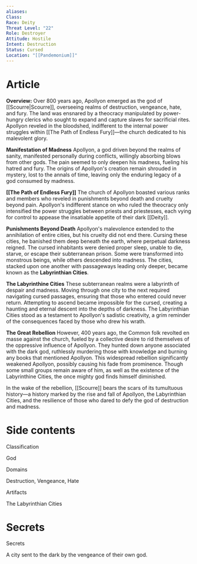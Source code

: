 ```yaml
---
aliases: 
Class: 
Race: Deity
Threat Level: "22"
Role: Destroyer
Attitude: Hostile
Intent: Destruction
Status: Cursed
Location: "[[Pandemonium]]"
---
```


# Article
**Overview:** Over 800 years ago, Apollyon emerged as the god of [[Scourre|Scourre]], overseeing realms of destruction, vengeance, hate, and fury. The land was ensnared by a theocracy manipulated by power-hungry clerics who sought to expand and capture slaves for sacrificial rites. Apollyon reveled in the bloodshed, indifferent to the internal power struggles within [[The Path of Endless Fury]]—the church dedicated to his malevolent glory.  

**Manifestation of Madness** Apollyon, a god driven beyond the realms of sanity, manifested personally during conflicts, willingly absorbing blows from other gods. The pain seemed to only deepen his madness, fueling his hatred and fury. The origins of Apollyon's creation remain shrouded in mystery, lost to the annals of time, leaving only the enduring legacy of a god consumed by madness.  

**[[The Path of Endless Fury]]** The church of Apollyon boasted various ranks and members who reveled in punishments beyond death and cruelty beyond pain. Apollyon's indifferent stance on who ruled the theocracy only intensified the power struggles between priests and priestesses, each vying for control to appease the insatiable appetite of their dark [[Deity]].  

**Punishments Beyond Death** Apollyon's malevolence extended to the annihilation of entire cities, but his cruelty did not end there. Cursing these cities, he banished them deep beneath the earth, where perpetual darkness reigned. The cursed inhabitants were denied proper sleep, unable to die, starve, or escape their subterranean prison. Some were transformed into monstrous beings, while others descended into madness. The cities, stacked upon one another with passageways leading only deeper, became known as the **Labyrinthian Cities**.  

**The Labyrinthine Cities** These subterranean realms were a labyrinth of despair and madness. Moving through one city to the next required navigating cursed passages, ensuring that those who entered could never return. Attempting to ascend became impossible for the cursed, creating a haunting and eternal descent into the depths of darkness. The Labyrinthian Cities stood as a testament to Apollyon's sadistic creativity, a grim reminder of the consequences faced by those who drew his wrath.  

**The Great Rebellion** However, 400 years ago, the Common folk revolted en masse against the church, fueled by a collective desire to rid themselves of the oppressive influence of Apollyon. They hunted down anyone associated with the dark god, ruthlessly murdering those with knowledge and burning any books that mentioned Apollyon. This widespread rebellion significantly weakened Apollyon, possibly causing his fade from prominence. Though some small groups remain aware of him, as well as the existence of the Labyrinthine Cities, the once mighty god finds himself diminished.  

In the wake of the rebellion, [[Scourre]] bears the scars of its tumultuous history—a history marked by the rise and fall of Apollyon, the Labyrinthian Cities, and the resilience of those who dared to defy the god of destruction and madness.


# Side contents
Classification

God

Domains

Destruction, Vengeance, Hate

Artifacts

The Labyrinthian Cities


# Secrets
Secrets

A city sent to the dark by the vengeance of their own god.